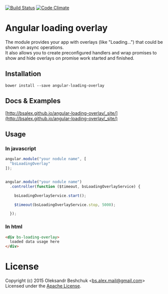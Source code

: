 [![Build Status](https://travis-ci.org/bsalex/angular-loading-overlay.svg?branch=master)](https://travis-ci.org/bsalex/angular-loading-overlay)
[![Code Climate](https://codeclimate.com/github/bsalex/angular-loading-overlay/badges/gpa.svg)](https://codeclimate.com/github/bsalex/angular-loading-overlay)

# Angular loading overlay

The module provides your app with overlays (like "Loading...") that could be shown on async operations.  
It also allows you to create preconfigured handlers and wrap promises to show and hide overlays on promise work started and finished.

## Installation
`bower install --save angular-loading-overlay`

## Docs & Examples
[http://bsalex.github.io/angular-loading-overlay/_site/](http://bsalex.github.io/angular-loading-overlay/_site/)

## Usage

### In javascript
````javascript
angular.module("your nodule name", [
  "bsLoadingOverlay"
]);


angular.module("your nodule name")
  .controller(function ($timeout, bsLoadingOverlayService) {

    bsLoadingOverlayService.start();

    $timeout(bsLoadingOverlayService.stop, 5000);

  });
````
### In html
````html
<div bs-loading-overlay>
  loaded data usage here
</div>
````
# License

Copyright (c) 2015 Oleksandr Beshchuk <[bs.alex.mail@gmail.com](mailto:bs.alex.mail@gmail.com)>  
Licensed under the [Apache License](http://www.apache.org/licenses/LICENSE-2.0).
